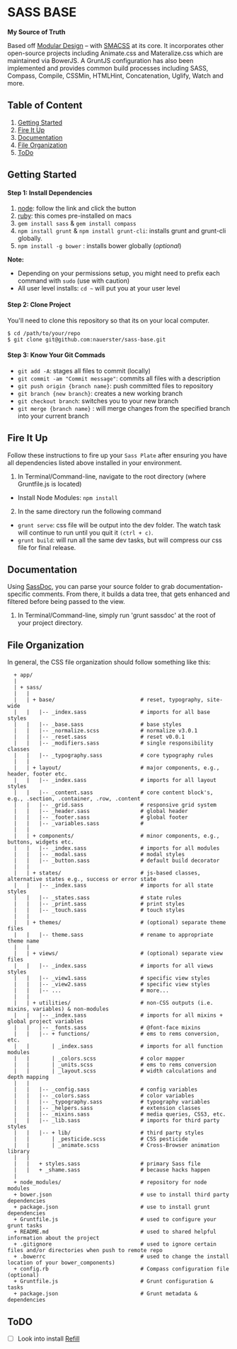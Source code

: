 # SASS BASE

**My Source of Truth**

Based off [Modular Design](http://en.wikipedia.org/wiki/Modular_design) – with [SMACSS](http://smacss.com/) at its core. It incorporates other open-source projects including Animate.css and Materalize.css which are maintained via BowerJS. A GruntJS configuration has also been implemented and provides common build processes including SASS, Compass, Compile, CSSMin, HTMLHint, Concatenation, Uglify, Watch and more.

## Table of Content

1. [Getting Started](#getting-started)
2. [Fire It Up](#fire-it-up)
3. [Documentation](#documentation)
4. [File Organization](#file-organization)
5. [ToDo](#todo)

## Getting Started

#### Step 1: Install Dependencies
1. [node](http://nodejs.org/): follow the link and click the button
2. [ruby](https://www.ruby-lang.org/en/installation/): this comes pre-installed on macs
3. `gem install sass` & `gem install compass`
4. `npm install grunt` & `npm install grunt-cli`: installs grunt and grunt-cli globally.
5. `npm install -g bower` : installs bower globally (*optional*)

**Note:**

 - Depending on your permissions setup, you might need to prefix each command with `sudo` (use with caution)
 - All user level installs: `cd ~` will put you at your user level


#### Step 2: Clone Project

You'll need to clone this repository so that its on your local computer.

```
$ cd /path/to/your/repo
$ git clone git@github.com:nauerster/sass-base.git

```

#### Step 3: Know Your Git Commads
* `git add -A`: stages all files to commit (locally)
* `git commit -am "Commit message"`: commits all files with a description
* `git push origin {branch name}`: push committed files to repository
* `git branch {new branch}`: creates a new working branch
* `git checkout branch`: switches you to your new branch
* `git merge {branch name}` : will merge changes from the specified branch into your current branch

## Fire It Up
Follow these instructions to fire up your `Sass Plate` after ensuring you have all dependencies listed above installed in your environment.

1. In Terminal/Command-line, navigate to the root directory (where Gruntfile.js is located)
  * Install Node Modules: `npm install`

2. In the same directory run the following command
  * `grunt serve`: css file will be output into the dev folder. The watch task will continue to run until you quit it `(ctrl + c)`.
  * `grunt build`: will run all the same dev tasks, but will compress our css file for final release.


## Documentation
Using [SassDoc](http://http://sassdoc.com/), you can parse your source folder to grab documentation-specific comments. From there, it builds a data tree, that gets enhanced and filtered before being passed to the view.

1. In Terminal/Command-line, simply run 'grunt sassdoc' at the root of your project directory.




## File Organization
In general, the CSS file organization should follow something like this:

```
  + app/
  |
  | + sass/
  |   |
  |   | + base/                           # reset, typography, site-wide
  |   |   |-- _index.sass                 # imports for all base styles
  |   |   |-- _base.sass                  # base styles
  |   |   |-- _normalize.scss             # normalize v3.0.1
  |   |   |-- _reset.sass                 # reset v0.0.1
  |   |   |-- _modifiers.sass             # single responsibility classes
  |   |   |-- _typography.sass            # core typography rules
  |   |
  |   | + layout/                         # major components, e.g., header, footer etc.
  |   |   |-- _index.sass                 # imports for all layout styles
  |   |   |-- _content.sass               # core content block's, e.g., .section, .container, .row, .content
  |   |   |-- _grid.sass                  # responsive grid system
  |   |   |-- _header.sass                # global header
  |   |   |-- _footer.sass                # global footer
  |   |   |-- _variables.sass             #
  |   |
  |   | + components/                     # minor components, e.g., buttons, widgets etc.
  |   |   |-- _index.sass                 # imports for all modules
  |   |   |-- _modal.sass                 # modal styles
  |   |   |-- _button.sass                # default build decorator
  |   |
  |   | + states/                         # js-based classes, alternative states e.g., success or error state
  |   |   |-- _index.sass                 # imports for all state styles
  |   |   |-- _states.sass                # state rules
  |   |   |-- _print.sass                 # print styles
  |   |   |-- _touch.sass                 # touch styles
  |   |
  |   | + themes/                         # (optional) separate theme files
  |   |   |-- theme.sass                  # rename to appropriate theme name
  |   |
  |   | + views/                          # (optional) separate view files
  |   |   |-- _index.sass                 # imports for all views styles
  |   |   |-- _view1.sass                 # specific view styles
  |   |   |-- _view2.sass                 # specific view styles
  |   |   |-- ...                         # more...
  |   |
  |   | + utilities/                      # non-CSS outputs (i.e. mixins, variables) & non-modules
  |   |   |-- _index.sass                 # imports for all mixins + global project variables
  |   |   |-- _fonts.sass                 # @font-face mixins
  |   |   |-- + functions/                # ems to rems conversion, etc.
  |   |       | _index.sass               # imports for all function modules
  |   |       | _colors.scss              # color mapper
  |   |       | _units.scss               # ems to rems conversion
  |   |       | _layout.scss              # width calculations and depth mapping
  |   |
  |   |   |-- _config.sass                # config variables
  |   |   |-- _colors.sass                # color variables
  |   |   |-- _typography.sass            # typography variables
  |   |   |-- _helpers.sass               # extension classes
  |   |   |-- _mixins.sass                # media queries, CSS3, etc.
  |   |   |-- _lib.sass                   # imports for third party styles
  |   |   |-- + lib/                      # third party styles
  |   |       | _pesticide.scss           # CSS pesticide
  |   |       | _animate.scss             # Cross-Browser animation library
  |   |
  |   |   + styles.sass                   # primary Sass file
  |   |   + _shame.sass                   # because hacks happen
  |
  + node_modules/                         # repository for node modules
  + bower.json                            # use to install third party dependencies
  + package.json                          # use to install grunt dependencies
  + Gruntfile.js                          # used to configure your grunt tasks
  + README.md                             # used to shared helpful information about the project
  + .gitignore                            # used to ignore certain files and/or directories when push to remote repo
  + .bowerrc                              # used to change the install location of your bower_components)
  + config.rb                             # Compass configuration file (optional)
  + Gruntfile.js                          # Grunt configuration & tasks
  + package.json                          # Grunt metadata & dependencies

```

## ToDO

- [ ] Look into install [Refill](https://github.com/thoughtbot/refills)
